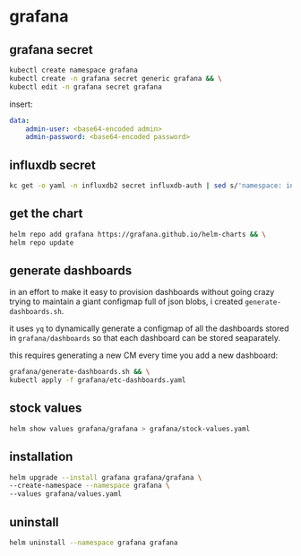 # grafana

## grafana secret

```bash
kubectl create namespace grafana
kubectl create -n grafana secret generic grafana && \
kubectl edit -n grafana secret grafana
```

insert:

```yaml
data:
    admin-user: <base64-encoded admin>
    admin-password: <base64-encoded password>
```

## influxdb secret

```bash
kc get -o yaml -n influxdb2 secret influxdb-auth | sed s/'namespace: influxdb2'/'namespace: grafana'/ | kc apply -f -
```

## get the chart

```bash
helm repo add grafana https://grafana.github.io/helm-charts && \
helm repo update
```

## generate dashboards

in an effort to make it easy to provision dashboards without going crazy trying to maintain
a giant configmap full of json blobs, i created `generate-dashboards.sh`.

it uses `yq` to dynamically generate a configmap of all the dashboards stored in `grafana/dashboards` so that each dashboard can be stored seaparately.

this requires generating a new CM every time you add a new dashboard:

```bash
grafana/generate-dashboards.sh && \
kubectl apply -f grafana/etc-dashboards.yaml
```

## stock values

```bash
helm show values grafana/grafana > grafana/stock-values.yaml
```

## installation

```bash
helm upgrade --install grafana grafana/grafana \
--create-namespace --namespace grafana \
--values grafana/values.yaml
```

## uninstall

```bash
helm uninstall --namespace grafana grafana
```
